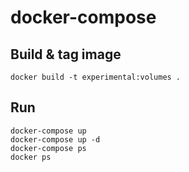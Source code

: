 # docker-compose

## Build & tag image
```
docker build -t experimental:volumes .
```

## Run

```
docker-compose up
docker-compose up -d
docker-compose ps
docker ps
```
